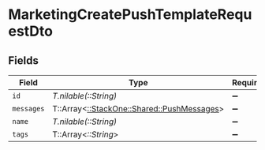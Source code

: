 # MarketingCreatePushTemplateRequestDto


## Fields

| Field                                                                             | Type                                                                              | Required                                                                          | Description                                                                       |
| --------------------------------------------------------------------------------- | --------------------------------------------------------------------------------- | --------------------------------------------------------------------------------- | --------------------------------------------------------------------------------- |
| `id`                                                                              | *T.nilable(::String)*                                                             | :heavy_minus_sign:                                                                | N/A                                                                               |
| `messages`                                                                        | T::Array<[::StackOne::Shared::PushMessages](../../models/shared/pushmessages.md)> | :heavy_minus_sign:                                                                | N/A                                                                               |
| `name`                                                                            | *T.nilable(::String)*                                                             | :heavy_minus_sign:                                                                | N/A                                                                               |
| `tags`                                                                            | T::Array<*::String*>                                                              | :heavy_minus_sign:                                                                | N/A                                                                               |